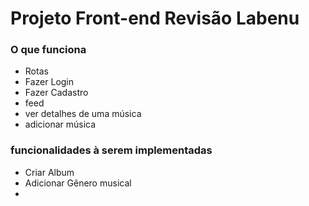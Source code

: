 # Projeto Front-end Revisão Labenu  

### O que funciona 
* Rotas
* Fazer Login
* Fazer Cadastro
* feed
* ver detalhes de uma música
* adicionar música

### funcionalidades à serem implementadas

* Criar Album 
* Adicionar Gênero musical
* 

